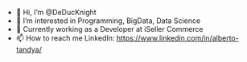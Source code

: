 - 👋 Hi, I’m @DeDucKnight
- 👀 I’m interested in 
Programming, BigData, Data Science
- 🌱 Currently working as a Developer at iSeller Commerce
- 📫 How to reach me
LinkedIn:
https://www.linkedin.com/in/alberto-tandya/


<!---
DeDucKnight/DeDucKnight is a ✨ special ✨ repository because its `README.md` (this file) appears on your GitHub profile.
You can click the Preview link to take a look at your changes.
--->
